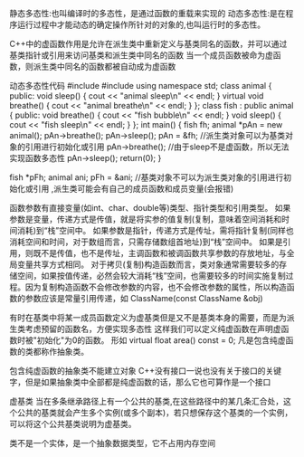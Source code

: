 静态多态性:也叫编译时的多态性，是通过函数的重载来实现的
动态多态性:是在程序运行过程中才能动态的确定操作所针对的对象的,也叫运行时的多态性。

C++中的虚函数作用是允许在派生类中重新定义与基类同名的函数，并可以通过基类指针或引用来访问基类和派生类中同名的函数
当一个成员函数被命为虚函数，则派生类中同名的函数都被自动成为虚函数

动态多态性代码
#include <iostream>
#include <string>
using namespace std;
class animal
{
public:
 void sleep()
 {
  cout << "animal sleep\n" << endl;
 }
 virtual void breathe()
 {
  cout << "animal breathe\n" << endl;
 }
};
class fish : public animal
{
public:
 void breathe()
 {
  cout << "fish bubble\n" << endl;
 }
 void sleep()
 {
  cout << "fish sleep\n" << endl;
 }
};
int main()
{
 fish	fh;
 animal *pAn = new animal();
 pAn->breathe();
 pAn->sleep();
 pAn = &fh;
//派生类对象可以为基类对象的引用进行初始化或引用
 pAn->breathe();
//由于sleep不是虚函数，所以无法实现函数多态性
 pAn->sleep();
 return(0);
}

fish   *pFh;
animal ani;
pFh = &ani;
//基类对象不可以为派生类对象的引用进行初始化或引用 ,派生类可能会有自己的成员函数和成员变量(会报错)


函数参数有直接变量(如int、char、double等)类型、指针类型和引用类型。
如果参数是变量，传递方式是传值，就是将实参的值复制(复制，意味着空间消耗和时间消耗)到“栈”空间中。
如果参数是指针，传递方式是传址，需将指针复制(同样也消耗空间和时间，对于数组而言，只需存储数组首地址)到“栈”空间中。
如果是引用，则既不是传值，也不是传址，主调函数和被调函数共享参数的存放地址，与全局变量共享方式相同。
对于拷贝(复制)构造函数而言，类对象通常需要较多的存储空间，如果按值传递，必然会较大消耗“栈”空间，也需要较多的时间实施复制过程。因为复制构造函数不会修改参数的内容，也不会修改参数的属性，所以构造函数的参数应该是常量引用传递，如
ClassName(const ClassName &obj)


有时在基类中将某一成员函数定义为虚基类但是又不是基类本身的需要，而是为派生类考虑预留的函数名，方便实现多态性
这样我们可以定义纯虚函数在声明虚函数时被"初始化"为0的函数。
形如 virtual float area() const = 0;
凡是包含纯虚函数的类都称作抽象类。

包含纯虚函数的抽象类不能建立对象
C++没有接口一说也没有关于接口的关键字，但是如果抽象类中全部都是纯虚函数的话，那么它也可算作是一个接口


虚基类
当在多条继承路径上有一个公共的基类,在这些路径中的某几条汇合处，这个公共的基类就会产生多个实例(或多个副本)，若只想保存这个基类的一个实例，可以将这个公共基类说明为虚基类。

类不是一个实体，是一个抽象数据类型，它不占用内存空间




